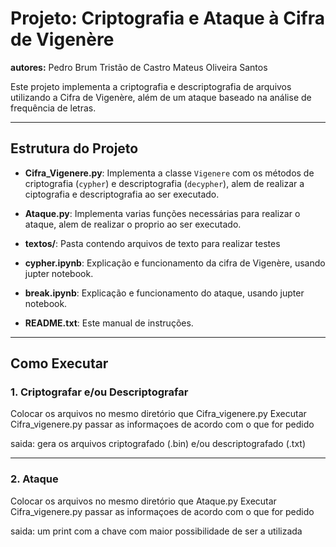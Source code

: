 # Projeto: Criptografia e Ataque à Cifra de Vigenère

**autores:**
Pedro Brum Tristão de Castro
Mateus Oliveira Santos


Este projeto implementa a criptografia e descriptografia de arquivos utilizando a Cifra de Vigenère, além de um ataque baseado na análise de frequência de letras.

---

## Estrutura do Projeto

- **Cifra_Vigenere.py**: Implementa a classe `Vigenere` com os métodos de criptografia (`cypher`) e descriptografia (`decypher`),
  alem de realizar a ciptografia e descriptografia ao ser executado.

- **Ataque.py**: Implementa varias funções necessárias para realizar o ataque, alem de realizar o proprio ao ser executado.

- **textos/**: Pasta contendo arquivos de texto para realizar testes

- **cypher.ipynb**: Explicação e funcionamento da cifra de Vigenère, usando jupter notebook.

- **break.ipynb**: Explicação e funcionamento do ataque, usando jupter notebook.

- **README.txt**: Este manual de instruções.

---

## Como Executar

### 1. Criptografar e/ou Descriptografar

Colocar os arquivos no mesmo diretório que Cifra_vigenere.py
Executar Cifra_vigenere.py
passar as informaçoes de acordo com o que for pedido

saida: 
gera os arquivos criptografado (.bin) e/ou descriptografado (.txt)

---

### 2. Ataque

Colocar os arquivos no mesmo diretório que Ataque.py
Executar Cifra_vigenere.py
passar as informaçoes de acordo com o que for pedido

saida:
um print com a chave com maior possibilidade de ser a utilizada


